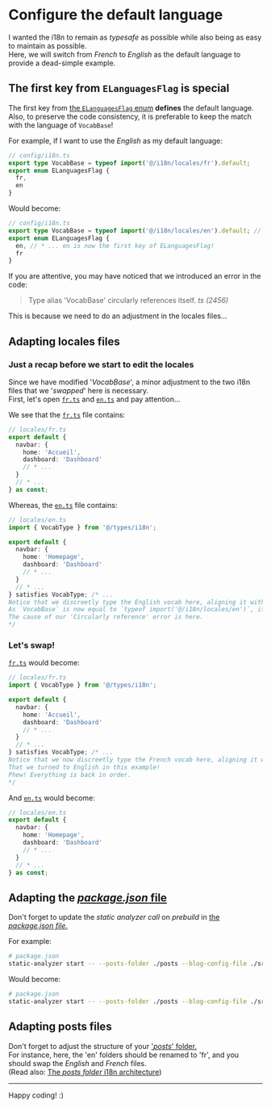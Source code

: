 # Configure the default language

I wanted the i18n to remain as _typesafe_ as possible while also being as easy to maintain as possible.  
Here, we will switch from _French_ to _English_ as the default language to provide a dead-simple example.

## The first key from `ELanguagesFlag` is special

The first key from [the `ELanguagesFlag` enum](/src/config/i18n.ts) **defines** the default language.  
Also, to preserve the code consistency, it is preferable to keep the match with the language of `VocabBase`!

For example, if I want to use the _English_ as my default language:

```ts
// config/i18n.ts
export type VocabBase = typeof import('@/i18n/locales/fr').default;
export enum ELanguagesFlag {
  fr,
  en
}
```

Would become:

```ts
// config/i18n.ts
export type VocabBase = typeof import('@/i18n/locales/en').default; // * ... fr -> en
export enum ELanguagesFlag {
  en, // * ... en is now the first key of ELanguagesFlag!
  fr
}
```

If you are attentive, you may have noticed that we introduced an error in the code:

> Type alias 'VocabBase' circularly references itself. _ts (2456)_

This is because we need to do an adjustment in the locales files...

## Adapting locales files

### Just a recap before we start to edit the locales

Since we have modified '_VocabBase_', a minor adjustment to the two i18n files that we '_swapped_' here is necessary.  
First, let's open [`fr.ts`](/src/i18n/locales/fr.ts) and [`en.ts`](/src/i18n/locales/en.ts) and pay attention...

We see that the [`fr.ts`](/src/i18n/locales/fr.ts) file contains:

```ts
// locales/fr.ts
export default {
  navbar: {
    home: 'Accueil',
    dashboard: 'Dashboard'
    // * ...
  }
  // * ...
} as const;
```

Whereas, the [`en.ts`](/src/i18n/locales/en.ts) file contains:

```ts
// locales/en.ts
import { VocabType } from '@/types/i18n';

export default {
  navbar: {
    home: 'Homepage',
    dashboard: 'Dashboard'
    // * ...
  }
  // * ...
} satisfies VocabType; /* ...
Notice that we discreetly type the English vocab here, aligning it with the schema of the default language.
As `VocabBase` is now equal to `typeof import('@/i18n/locales/en')`, it does not make sense anymore!
The cause of our 'Circularly reference' error is here.
*/
```

### Let's swap!

[`fr.ts`](/src/i18n/locales/fr.ts) would become:

```ts
// locales/fr.ts
import { VocabType } from '@/types/i18n';

export default {
  navbar: {
    home: 'Accueil',
    dashboard: 'Dashboard'
    // * ...
  }
  // * ...
} satisfies VocabType; /* ...
Notice that we now discreetly type the French vocab here, aligning it with the schema of the default language...
That we turned to English in this example!
Phew! Everything is back in order.
*/
```

And [`en.ts`](/src/i18n/locales/en.ts) would become:

```ts
// locales/en.ts
export default {
  navbar: {
    home: 'Homepage',
    dashboard: 'Dashboard'
    // * ...
  }
  // * ...
} as const;
```

## Adapting the [_package.json_ file](/package.json)

Don't forget to update the _static analyzer call_ on _prebuild_ in [the _package.json file_.](/package.json)

For example:

```bash
# package.json
static-analyzer start -- --posts-folder ./posts --blog-config-file ./src/config/blog.ts --default-i18n-locale ./src/i18n/locales/fr.ts
```

Would become:

```bash
# package.json
static-analyzer start -- --posts-folder ./posts --blog-config-file ./src/config/blog.ts --default-i18n-locale ./src/i18n/locales/en.ts # * ... fr.ts -> en.ts
```

## Adapting posts files

Don't forget to adjust the structure of your ['_posts_' folder.](/posts/)  
For instance, here, the 'en' folders should be renamed to 'fr', and you should swap the _English_ and _French_ files.  
(Read also: [The _posts folder_ i18n architecture](/doc/blog/02.add-new-blog-category.md#the-posts-folder-i18n-architecture))

---

Happy coding! :)
